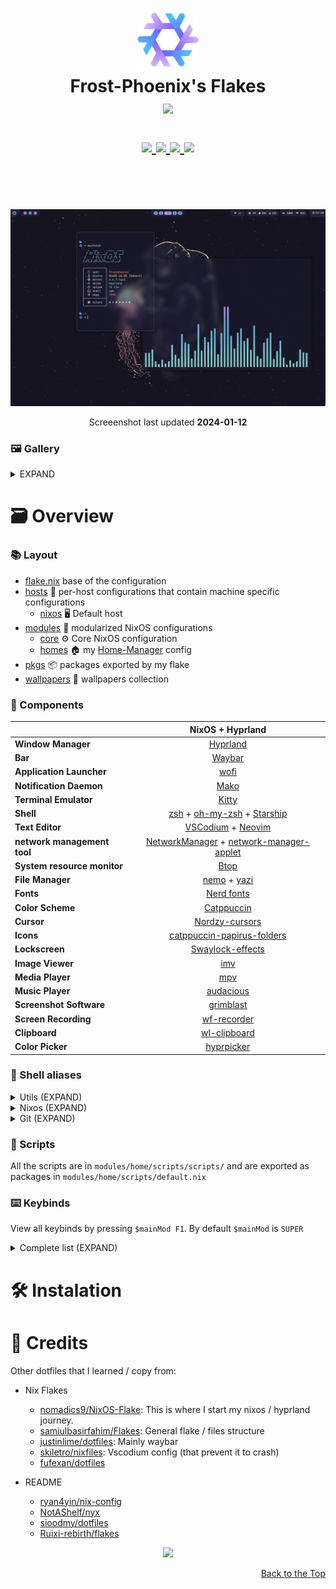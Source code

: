 <h1 align="center">
   <img src="./.github/assets/logo/nixos-logo.png  " width="100px" /> 
   <br>
      Frost-Phoenix's Flakes 
   <br>
      <img src="https://raw.githubusercontent.com/catppuccin/catppuccin/main/assets/palette/macchiato.png" width="600px" /> <br>
   <div align="center">

   <div align="center">
      <p></p>
      <div align="center">
         <a href="https://github.com/Frost-Phoenix/nixos-config/stargazers">
            <img src="https://img.shields.io/github/stars/Frost-Phoenix/nixos-config?color=F5BDE6&labelColor=303446&style=for-the-badge&logo=starship&logoColor=F5BDE6">
         </a>
         <a href="https://github.com/Frost-Phoenix/nixos-config/">
            <img src="https://img.shields.io/github/repo-size/Frost-Phoenix/nixos-config?color=C6A0F6&labelColor=303446&style=for-the-badge&logo=github&logoColor=C6A0F6">
         </a>
         <a = href="https://nixos.org">
            <img src="https://img.shields.io/badge/NixOS-unstable-blue.svg?style=for-the-badge&labelColor=303446&logo=NixOS&logoColor=white&color=91D7E3">
         </a>
         <a href="https://github.com/Frost-Phoenix/nixos-config/blob/main/LICENSE">
            <img src="https://img.shields.io/static/v1.svg?style=for-the-badge&label=License&message=MIT&colorA=313244&colorB=F5A97F&logo=unlicense&logoColor=F5A97F&"/>
         </a>
      </div>
      <br>
   </div>
</h1>

<br>
</div>

<p align="center">
   <img src="./.github/assets/screenshots/1.png" width="800px" /> <br>
</p>
<p align="center">
   Screeenshot last updated <b>2024-01-12</b>
</p>

### 🖼️ Gallery

<details>
<summary>
EXPAND
</summary>
<p align="center">
   <img src="./.github/assets/screenshots/3.png" width="800px" /> <br>
</p>
<p align="center">
   <img src="./.github/assets/screenshots/2.png" width="800px" /> <br>
</p>
</details>

# 🗃️ Overview

### 📚 Layout

-   [flake.nix](flake.nix) base of the configuration
-   [hosts](hosts) 🌳 per-host configurations that contain machine specific configurations
    - [nixos](hosts/nixos/) 🖥️ Default host
-   [modules](modules) 🍱 modularized NixOS configurations
    -   [core](modules/core/) ⚙️ Core NixOS configuration
    -   [homes](modules/home/) 🏠 my [Home-Manager](https://github.com/nix-community/home-manager) config
-   [pkgs](flake/pkgs) 📦 packages exported by my flake
-   [wallpapers](wallpapers/) 🌄 wallpapers collection

### 📓 Components
|                             | NixOS + Hyprland                                                                              |
| --------------------------- | :---------------------------------------------------------------------------------------------:
| **Window Manager**          | [Hyprland][Hyprland] |
| **Bar**                     | [Waybar][Waybar] |
| **Application Launcher**    | [wofi][wofi] |
| **Notification Daemon**     | [Mako][Mako] |
| **Terminal Emulator**       | [Kitty][Kitty] |
| **Shell**                   | [zsh][zsh] + [oh-my-zsh][oh-my-zsh] + [Starship][Starship] |
| **Text Editor**             | [VSCodium][VSCodium] + [Neovim][Neovim] |
| **network management tool** | [NetworkManager][NetworkManager] + [network-manager-applet][network-manager-applet] |
| **System resource monitor** | [Btop][Btop] |
| **File Manager**            | [nemo][nemo] + [yazi][yazi] |
| **Fonts**                   | [Nerd fonts][Nerd fonts] |
| **Color Scheme**            | [Catppuccin][Catppuccin] |
| **Cursor**                  | [Nordzy-cursors][Nordzy-cursors] |
| **Icons**                   | [catppuccin-papirus-folders][catppuccin-papirus-folders] |
| **Lockscreen**              | [Swaylock-effects][Swaylock-effects] |
| **Image Viewer**            | [imv][imv] |
| **Media Player**            | [mpv][mpv] |
| **Music Player**            | [audacious][audacious] |
| **Screenshot Software**     | [grimblast][grimblast] |
| **Screen Recording**        | [wf-recorder][wf-recorder] |
| **Clipboard**               | [wl-clipboard][wl-clipboard] |
| **Color Picker**            | [hyprpicker][hyprpicker] |


### 🔧 Shell aliases

<details>
<summary>
Utils (EXPAND)
</summary>

- ```c```     $\rightarrow$ ```clear```
- ```vim```   $\rightarrow$ ```nvim```
- ```cat```   $\rightarrow$ ```bat```
- ```nano```  $\rightarrow$ ```micro```
- ```icat```  $\rightarrow$ ```kitten icat```
- ```dsize``` $\rightarrow$ ```du -hs```
- ```findw``` $\rightarrow$ ```grep -rl```
- ```l```     $\rightarrow$ ```eza --icons  -a --group-directories-first -1```
- ```ll```    $\rightarrow$ ```eza --icons  -a --group-directories-first -1 --no-user --long```
- ```tree```  $\rightarrow$ ```eza --icons --tree --group-directories-first```
</details>

<details>
<summary>
Nixos (EXPAND)
</summary>

- ```cdnix```            $\rightarrow$ ```cd ~/nixos-config && codium ~/nixos-config```
- ```nix-shell```        $\rightarrow$ ```nix-shell --run zsh```
- ```nix-switch```       $\rightarrow$ ```sudo nixos-rebuild switch --flake ~/nixos-config#nixos```
- ```nix-switchu```      $\rightarrow$ ```sudo nixos-rebuild switch --upgrade --flake ~/nixos-config#nixos```
- ```nix-flake-update``` $\rightarrow$ ```sudo nix flake update ~/nixos-config#```
- ```nix-clean```        $\rightarrow$ ```sudo nix-collect-garbage && sudo nix-collect-garbage -d && sudo rm /nix/var/nix/gcroots/auto/* && nix-collect-garbage && nix-collect-garbage -d```
</details>

<details>
<summary>
Git (EXPAND)
</summary>

- ```ga```   $\rightarrow$ ```git add```
- ```gaa```  $\rightarrow$ ```git add --all```
- ```gs```   $\rightarrow$ ```git status```
- ```gb```   $\rightarrow$ ```git branch```
- ```gm```   $\rightarrow$ ```git merge```
- ```gpl```  $\rightarrow$ ```git pull```
- ```gplo``` $\rightarrow$ ```git pull origin```
- ```gps```  $\rightarrow$ ```git push```
- ```gpso``` $\rightarrow$ ```git push origin```
- ```gc```   $\rightarrow$ ```git commit```
- ```gcm```  $\rightarrow$ ```git commit -m```
- ```gch```  $\rightarrow$ ```git checkout```
- ```gchb``` $\rightarrow$ ```git checkout -b```
- ```gcoe``` $\rightarrow$ ```git config user.email```
- ```gcon``` $\rightarrow$ ```git config user.name```
- ```g```    $\rightarrow$ ```lazygit```
</details>

### 📝 Scripts

All the scripts are in ```modules/home/scripts/scripts/``` and are exported as packages in ```modules/home/scripts/default.nix```

### ⌨️ Keybinds

View all keybinds by pressing ```$mainMod F1```. By default ```$mainMod``` is ```SUPER```

<details>
<summary>
Complete list (EXPAND)
</summary>
   
   <details>
   <summary>
   Keybindings 
   </summary>
   
   - ```bind = $mainMod, Return, exec, kitty```
   - ```bind = ALT, Return, exec, kitty --title float_kitty```
   - ```bind = $mainMod SHIFT, Return, exec, kitty --start-as=fullscreen -o 'font_size=16'```
   - ```bind = $mainMod, B, exec, firefox```
   - ```bind = $mainMod, Q, killactive,```
   - ```bind = $mainMod, F, fullscreen, 0```
   - ```bind = $mainMod SHIFT, F, fullscreen, 1```
   - ```bind = $mainMod, Space, togglefloating,```
   - ```bind = $mainMod, D, exec, pkill wofi || wofi --show drun```
   - ```bind = $mainMod, Escape, exec, swaylock```
   - ```bind = $mainMod SHIFT, Escape, exec, shutdown-script```
   - ```bind = $mainMod, P, pseudo,```
   - ```bind = $mainMod, J, togglesplit,```
   - ```bind = $mainMod, E, exec, nemo```
   - ```bind = $mainMod SHIFT, B, exec, pkill -SIGUSR1 .waybar-wrapped```
   - ```bind = $mainMod, C ,exec, hyprpicker -a```
   - ```bind = $mainMod, G,exec, $HOME/.local/bin/toggle_layout```
   - ```bind = $mainMod, W,exec, pkill wofi || wallpaper-picker```
   </details>

   <details>
   <summary>
   Screenshot 
   </summary>
   
   - ```bind = $mainMod, Print, exec, grimblast --notify --cursor save area ~/Pictures/$(date +'%Y-%m-%d-At-%Ih%Mm%Ss').png```
   - ```bind = ,Print, exec, grimblast --notify --cursor  copy area```
   </details>

   <details>
   <summary>
   Switch window focus 
   </summary>
   
   - ```bind = $mainMod, left, movefocus, l```
   - ```bind = $mainMod, right, movefocus, r```
   - ```bind = $mainMod, up, movefocus, u```
   - ```bind = $mainMod, down, movefocus, d```
   </details>

   <details>
   <summary>
   Switch workspace 
   </summary>
   
   - ```bind = $mainMod, 1, workspace, 1```
   - ```bind = $mainMod, 2, workspace, 2```
   - ```bind = $mainMod, 3, workspace, 3```
   - ```bind = $mainMod, 4, workspace, 4```
   - ```bind = $mainMod, 5, workspace, 5```
   - ```bind = $mainMod, 6, workspace, 6```
   - ```bind = $mainMod, 7, workspace, 7```
   - ```bind = $mainMod, 8, workspace, 8```
   - ```bind = $mainMod, 9, workspace, 9```
   - ```bind = $mainMod, 0, workspace, 10```
   </details>

   <details>
   <summary>
   Switch window to workspace 
   </summary>

   - ```bind = $mainMod SHIFT, 1, movetoworkspace, 1```
   - ```bind = $mainMod SHIFT, 2, movetoworkspace, 2```
   - ```bind = $mainMod SHIFT, 3, movetoworkspace, 3```
   - ```bind = $mainMod SHIFT, 4, movetoworkspace, 4```
   - ```bind = $mainMod SHIFT, 5, movetoworkspace, 5```
   - ```bind = $mainMod SHIFT, 6, movetoworkspace, 6```
   - ```bind = $mainMod SHIFT, 7, movetoworkspace, 7```
   - ```bind = $mainMod SHIFT, 8, movetoworkspace, 8```
   - ```bind = $mainMod SHIFT, 9, movetoworkspace, 9```
   - ```bind = $mainMod SHIFT, 0, movetoworkspace, 10```
   - ```bind = $mainMod CTRL, c, movetoworkspace, empty```
   </details>

   <details>
   <summary>
   Window control 
   </summary>
   
   - ```bind = $mainMod SHIFT, left, movewindow, l```
   - ```bind = $mainMod SHIFT, right, movewindow, r```
   - ```bind = $mainMod SHIFT, up, movewindow, u```
   - ```bind = $mainMod SHIFT, down, movewindow, d```
   - ```bind = $mainMod CTRL, left, resizeactive, -80 0```
   - ```bind = $mainMod CTRL, right, resizeactive, 80 0```
   - ```bind = $mainMod CTRL, up, resizeactive, 0 -80```
   - ```bind = $mainMod CTRL, down, resizeactive, 0 80```
   - ```bind = $mainMod ALT, left, moveactive,  -80 0```
   - ```bind = $mainMod ALT, right, moveactive, 80 0```
   - ```bind = $mainMod ALT, up, moveactive, 0 -80```
   - ```bind = $mainMod ALT, down, moveactive, 0 80```
   </details>

   <details>
   <summary>
   Media and volume controls 
   </summary>
      
   - ```bind = ,XF86AudioRaiseVolume,exec, pamixer -i 2```
   - ```bind = ,XF86AudioLowerVolume,exec, pamixer -d 2```
   - ```bind = ,XF86AudioMute,exec, pamixer -t```
   - ```bind = ,XF86AudioPlay,exec, playerctl play-pause```
   - ```bind = ,XF86AudioNext,exec, playerctl next```
   - ```bind = ,XF86AudioPrev,exec, playerctl previous```
   - ```bind = , XF86AudioStop, exec, playerctl stop```
   - ```bind = $mainMod, mouse_down, workspace, e-1```
   - ```bind = $mainMod, mouse_up, workspace, e+1```
   </details>

   <details>
   <summary>
   Mouse binding 
   </summary>

   - ```bindm = $mainMod, mouse:272, movewindow```
   - ```bindm = $mainMod, mouse:273, resizewindow```
   </details>

</details>

# 🛠️ Instalation 

# 👥 Credits

Other dotfiles that I learned / copy from:

- Nix Flakes
  - [nomadics9/NixOS-Flake](https://github.com/nomadics9/NixOS-Flake2): This is where I start my nixos / hyprland journey.
  - [samiulbasirfahim/Flakes](https://github.com/samiulbasirfahim/Flakes): General flake / files structure
  - [justinlime/dotfiles](https://github.com/justinlime/dotfiles): Mainly waybar
  - [skiletro/nixfiles](https://github.com/skiletro/nixfiles): Vscodium config (that prevent it to crash)
  - [fufexan/dotfiles](https://github.com/fufexan/dotfiles)

- README
  - [ryan4yin/nix-config](https://github.com/ryan4yin/nix-config)
  - [NotAShelf/nyx](https://github.com/NotAShelf/nyx)
  - [sioodmy/dotfiles](https://github.com/sioodmy/dotfiles)
  - [Ruixi-rebirth/flakes](https://github.com/Ruixi-rebirth/flakes)


<p align="center"><img src="https://raw.githubusercontent.com/catppuccin/catppuccin/main/assets/footers/gray0_ctp_on_line.svg?sanitize=true" /></p>

<!-- end of page, send back to the top -->

<div align="right">
  <a href="#readme">Back to the Top</a>
</div>

<!-- Links -->
[Hyprland]: https://github.com/hyprwm/Hyprland
[Kitty]: https://github.com/kovidgoyal/kitty
[Starship]: https://github.com/starship/starship
[Waybar]: https://github.com/Alexays/Waybar
[wofi]: https://hg.sr.ht/~scoopta/wofi
[Btop]: https://github.com/aristocratos/btop
[nemo]: https://github.com/linuxmint/nemo
[yazi]: https://github.com/sxyazi/yazi
[zsh]: https://ohmyz.sh/
[oh-my-zsh]: https://ohmyz.sh/
[Swaylock-effects]: https://github.com/mortie/swaylock-effects
[audacious]: https://audacious-media-player.org/
[mpv]: https://github.com/mpv-player/mpv
[VSCodium]:https://vscodium.com/
[Neovim]: https://github.com/neovim/neovim
[grimblast]: https://github.com/hyprwm/contrib
[imv]: https://sr.ht/~exec64/imv/
[Mako]: https://github.com/emersion/mako
[Nerd fonts]: https://github.com/ryanoasis/nerd-fonts
[NetworkManager]: https://wiki.gnome.org/Projects/NetworkManager
[network-manager-applet]: https://gitlab.gnome.org/GNOME/network-manager-applet/
[wl-clipboard]: https://github.com/bugaevc/wl-clipboard
[wf-recorder]: https://github.com/ammen99/wf-recorder
[hyprpicker]: https://github.com/hyprwm/hyprpicker
[Catppuccin]: https://github.com/catppuccin/catppuccin
[catppuccin-papirus-folders]: https://github.com/catppuccin/papirus-folders
[Nordzy-cursors]: https://github.com/alvatip/Nordzy-cursors